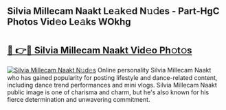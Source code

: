 ## Silvia Millecam Naakt Le𝚊k𝚎d N𝚞𝚍es - Part-HgC Photos Vid𝚎o Le𝚊ks WOkhg

# <h2><a href="http://fb9zk9.evod.top/?m=Silvia+Millecam+Naakt">🔗 👉🔴 Silvia Millecam Naakt Vid𝚎o Ph𝚘t𝚘s</a></h2>

[![Silvia Millecam Naakt N𝚞d𝚎s](https://i.imgur.com/8V9OHl7.gif)](http://fb9zk9.evod.top/?m=Silvia+Millecam+Naakt)
Online personality Silvia Millecam Naakt who has gained popularity for posting lifestyle and dance-related content, including dance trend performances and mini vlogs. Silvia Millecam Naakt public image is one of charisma and charm, but he's also known for his fierce determination and unwavering commitment. 
